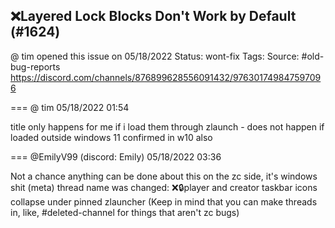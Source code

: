## ❌Layered Lock Blocks Don't Work by Default (#1624)
@ tim opened this issue on 05/18/2022
Status: wont-fix
Tags: 
Source: #old-bug-reports https://discord.com/channels/876899628556091432/976301749847597096


=== @ tim 05/18/2022 01:54

title
only happens for me if i load them through zlaunch - does not happen if loaded outside
windows 11
confirmed in w10 also

=== @EmilyV99 (discord: Emily) 05/18/2022 03:36

Not a chance anything can be done about this on the zc side, it's windows shit
(meta) thread name was changed: ❌🔒player and creator taskbar icons collapse under pinned zlauncher
(Keep in mind that you can make threads in, like, #deleted-channel for things that aren't zc bugs)
